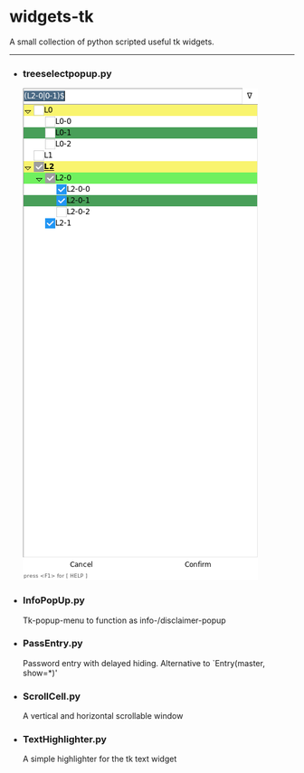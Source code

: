 # widgets-tk

A small collection of python scripted useful tk widgets.

****
- ### treeselectpopup.py

  ![](https://github.com/srccircumflex/widgets-tk/blob/master/SelectTree.png)

- ### InfoPopUp.py

  Tk-popup-menu to function as info-/disclaimer-popup

- ### PassEntry.py

    Password entry with delayed hiding. Alternative to `Entry(master, show=*)'

- ### ScrollCell.py

    A vertical and horizontal scrollable window

- ### TextHighlighter.py

    A simple highlighter for the tk text widget
